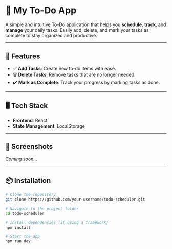 # 📝 My To-Do App

A simple and intuitive To-Do application that helps you **schedule**, **track**, and **manage** your daily tasks. Easily add, delete, and mark your tasks as complete to stay organized and productive.

---

## 🚀 Features

- ✅ **Add Tasks**: Create new to-do items with ease.
- 🗑️ **Delete Tasks**: Remove tasks that are no longer needed.
- ✔️ **Mark as Complete**: Track your progress by marking tasks as done.

---

## 🖥️ Tech Stack

- **Frontend**: React
- **State Management**: LocalStorage 


---

## 📸 Screenshots

*Coming soon...*

---

## 📦 Installation

```bash
# Clone the repository
git clone https://github.com/your-username/todo-scheduler.git

# Navigate to the project folder
cd todo-scheduler

# Install dependencies (if using a framework)
npm install

# Start the app
npm run dev
